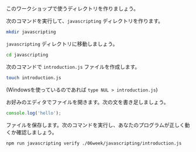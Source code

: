 このワークショップで使うディレクトリを作りましょう。

次のコマンドを実行して、`javascripting` ディレクトリを作ります。

```bash
mkdir javascripting
```

`javascripting` ディレクトリに移動しましょう。

```bash
cd javascripting
```

次のコマンドで `introduction.js` ファイルを作成します。

```bash
touch introduction.js
```
 (Windowsを使っているのであれば `type NUL > introduction.js`)

お好みのエディタでファイルを開きます。次の文を書き足しましょう。

```js
console.log('hello');
```

ファイルを保存します。次のコマンドを実行し、あなたのプログラムが正しく動くか確認しましょう。

```bash
npm run javascripting verify ./06week/javascripting/introduction.js
```

